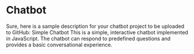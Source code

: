 # Chatbot
 Sure, here is a sample description for your chatbot project to be uploaded to GitHub:  Simple Chatbot This is a simple, interactive chatbot implemented in JavaScript. The chatbot can respond to predefined questions and provides a basic conversational experience.
